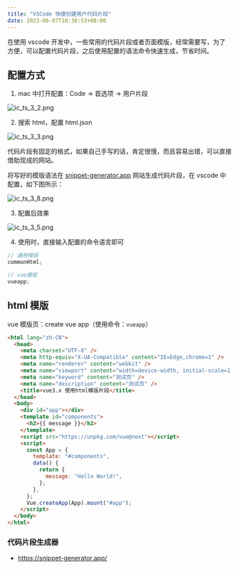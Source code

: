 ```yaml
---
title: "VSCode 快捷创建用户代码片段"
date: 2023-06-07T10:38:53+08:00
---
```


在使用 vscode 开发中，一些常用的代码片段或者页面模版，经常需要写，为了方便，可以配置代码片段，之后使用配置的语法命令快速生成，节省时间。

## 配置方式

1.  mac 中打开配置：Code -> 首选项 -> 用户片段

![ic_ts_3_2.png](https://p6-juejin.byteimg.com/tos-cn-i-k3u1fbpfcp/976c1eccc3d84b148d2e3209dfac71f8~tplv-k3u1fbpfcp-zoom-in-crop-mark:1512:0:0:0.awebp?)

2.  搜索 html，配置 html.json

![ic_ts_3_3.png](https://p9-juejin.byteimg.com/tos-cn-i-k3u1fbpfcp/273d9d6d3ff347daa651088fc0fedbab~tplv-k3u1fbpfcp-zoom-in-crop-mark:1512:0:0:0.awebp?)

代码片段有固定的格式，如果自己手写的话，肯定很慢，而且容易出错，可以直接借助现成的网站。

将写好的模版语法在 [snippet-generator.app](https://snippet-generator.app/) 网站生成代码片段，在 vscode 中配置，如下图所示：

![ic_ts_3_8.png](https://p3-juejin.byteimg.com/tos-cn-i-k3u1fbpfcp/cca283d8a55548afb30174d978a82eea~tplv-k3u1fbpfcp-zoom-in-crop-mark:1512:0:0:0.awebp?)

3.  配置后效果

![ic_ts_3_5.png](https://p9-juejin.byteimg.com/tos-cn-i-k3u1fbpfcp/f92c5ea119984e60b0124e9a4252749b~tplv-k3u1fbpfcp-zoom-in-crop-mark:1512:0:0:0.awebp?)

4.  使用时，直接输入配置的命令语言即可

```js
// 通用模版
commonHtml;

// vue模版
vueapp;
```

## html 模版

vue 模版页：create vue app（使用命令：`vueapp`）

```html
<html lang="zh-CN">
  <head>
    <meta charset="UTF-8" />
    <meta http-equiv="X-UA-Compatible" content="IE=Edge,chrome=1" />
    <meta name="renderer" content="webkit" />
    <meta name="viewport" content="width=device-width, initial-scale=1.0" />
    <meta name="keyword" content="测试页" />
    <meta name="description" content="测试页" />
    <title>vue3.x 使用html模版片段</title>
  </head>
  <body>
    <div id="app"></div>
    <template id="components">
      <h2>{{ message }}</h2>
    </template>
    <script src="https://unpkg.com/vue@next"></script>
    <script>
      const App = {
        template: "#components",
        data() {
          return {
            message: "Hello World!",
          };
        },
      };
      Vue.createApp(App).mount("#app");
    </script>
  </body>
</html>
```

### 代码片段生成器

- https://snippet-generator.app/
